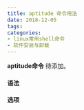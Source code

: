 ```yaml
---
title: aptitude 命令用法
date: 2018-12-05
tags:
categories: 
- linux常用shell命令
- 软件安装与卸载
---
```

**aptitude命令** 待添加。
<!-- more --> 
#### **语法**


#### **选项**
